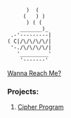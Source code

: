 ```
      )  (
     (   ) )
      ) ( (
    _______)_
 .-'---------|  
( C|/\/\/\/\/|
 '-./\/\/\/\/|
   '_________'
    '-------'
```
[Wanna Reach Me?](https://solo.to/yen)
### Projects: 
1. [Cipher Program](https://github.com/User25514/Cipher)

